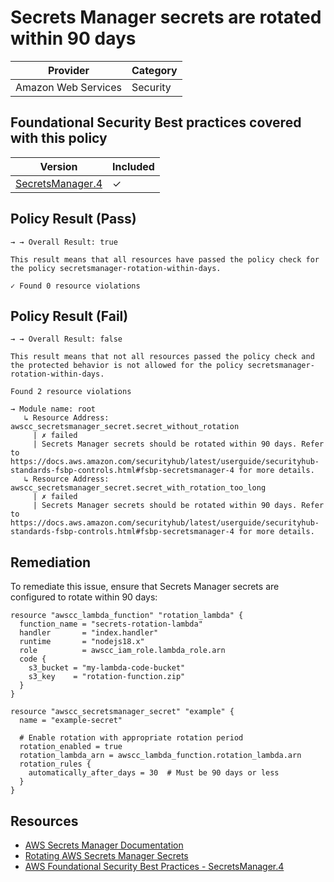 # Secrets Manager secrets are rotated within 90 days

| Provider            | Category |
|---------------------|----------|
| Amazon Web Services | Security |

## Foundational Security Best practices covered with this policy

| Version | Included |
|---------|----------|
| [SecretsManager.4](https://docs.aws.amazon.com/securityhub/latest/userguide/securityhub-standards-fsbp-controls.html#fsbp-secretsmanager-4)   | &check;  |

## Policy Result (Pass)
```
→ → Overall Result: true

This result means that all resources have passed the policy check for the policy secretsmanager-rotation-within-days.

✓ Found 0 resource violations
```

## Policy Result (Fail)
```
→ → Overall Result: false

This result means that not all resources passed the policy check and the protected behavior is not allowed for the policy secretsmanager-rotation-within-days.

Found 2 resource violations

→ Module name: root
   ↳ Resource Address: awscc_secretsmanager_secret.secret_without_rotation
     | ✗ failed
     | Secrets Manager secrets should be rotated within 90 days. Refer to https://docs.aws.amazon.com/securityhub/latest/userguide/securityhub-standards-fsbp-controls.html#fsbp-secretsmanager-4 for more details.
   ↳ Resource Address: awscc_secretsmanager_secret.secret_with_rotation_too_long
     | ✗ failed
     | Secrets Manager secrets should be rotated within 90 days. Refer to https://docs.aws.amazon.com/securityhub/latest/userguide/securityhub-standards-fsbp-controls.html#fsbp-secretsmanager-4 for more details.
```

## Remediation
To remediate this issue, ensure that Secrets Manager secrets are configured to rotate within 90 days:

```hcl
resource "awscc_lambda_function" "rotation_lambda" {
  function_name = "secrets-rotation-lambda"
  handler       = "index.handler"
  runtime       = "nodejs18.x"
  role          = awscc_iam_role.lambda_role.arn
  code {
    s3_bucket = "my-lambda-code-bucket"
    s3_key    = "rotation-function.zip"
  }
}

resource "awscc_secretsmanager_secret" "example" {
  name = "example-secret"
  
  # Enable rotation with appropriate rotation period
  rotation_enabled = true
  rotation_lambda_arn = awscc_lambda_function.rotation_lambda.arn
  rotation_rules {
    automatically_after_days = 30  # Must be 90 days or less
  }
}
```

## Resources
- [AWS Secrets Manager Documentation](https://docs.aws.amazon.com/secretsmanager/latest/userguide/intro.html)
- [Rotating AWS Secrets Manager Secrets](https://docs.aws.amazon.com/secretsmanager/latest/userguide/rotating-secrets.html)
- [AWS Foundational Security Best Practices - SecretsManager.4](https://docs.aws.amazon.com/securityhub/latest/userguide/securityhub-standards-fsbp-controls.html#fsbp-secretsmanager-4)
